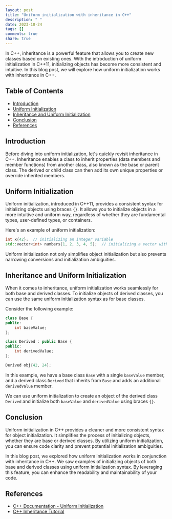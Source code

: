 ```yaml
---
layout: post
title: "Uniform initialization with inheritance in C++"
description: " "
date: 2023-10-24
tags: []
comments: true
share: true
---
```


In C++, inheritance is a powerful feature that allows you to create new classes based on existing ones. With the introduction of uniform initialization in C++11, initializing objects has become more consistent and intuitive. In this blog post, we will explore how uniform initialization works with inheritance in C++.

## Table of Contents
- [Introduction](#introduction)
- [Uniform Initialization](#uniform-initialization)
- [Inheritance and Uniform Initialization](#inheritance-and-uniform-initialization)
- [Conclusion](#conclusion)
- [References](#references)

## Introduction

Before diving into uniform initialization, let's quickly revisit inheritance in C++. Inheritance enables a class to inherit properties (data members and member functions) from another class, also known as the base or parent class. The derived or child class can then add its own unique properties or override inherited members.

## Uniform Initialization

Uniform initialization, introduced in C++11, provides a consistent syntax for initializing objects using braces `{}`. It allows you to initialize objects in a more intuitive and uniform way, regardless of whether they are fundamental types, user-defined types, or containers.

Here's an example of uniform initialization:

```cpp
int x{42};  // initializing an integer variable
std::vector<int> numbers{1, 2, 3, 4, 5};  // initializing a vector with values
```

Uniform initialization not only simplifies object initialization but also prevents narrowing conversions and initialization ambiguities.

## Inheritance and Uniform Initialization

When it comes to inheritance, uniform initialization works seamlessly for both base and derived classes. To initialize objects of derived classes, you can use the same uniform initialization syntax as for base classes.

Consider the following example:

```cpp
class Base {
public:
    int baseValue;
};

class Derived : public Base {
public:
    int derivedValue;
};

Derived obj{42, 24};
```

In this example, we have a base class `Base` with a single `baseValue` member, and a derived class `Derived` that inherits from `Base` and adds an additional `derivedValue` member.

We can use uniform initialization to create an object of the derived class `Derived` and initialize both `baseValue` and `derivedValue` using braces `{}`.

## Conclusion

Uniform initialization in C++ provides a cleaner and more consistent syntax for object initialization. It simplifies the process of initializing objects, whether they are base or derived classes. By utilizing uniform initialization, you can ensure code clarity and prevent potential initialization ambiguities.

In this blog post, we explored how uniform initialization works in conjunction with inheritance in C++. We saw examples of initializing objects of both base and derived classes using uniform initialization syntax. By leveraging this feature, you can enhance the readability and maintainability of your code.

## References
- [C++ Documentation - Uniform Initialization](https://en.cppreference.com/w/cpp/language/aggregate_initialization)
- [C++ Inheritance Tutorial](https://www.geeksforgeeks.org/inheritance-in-c/)